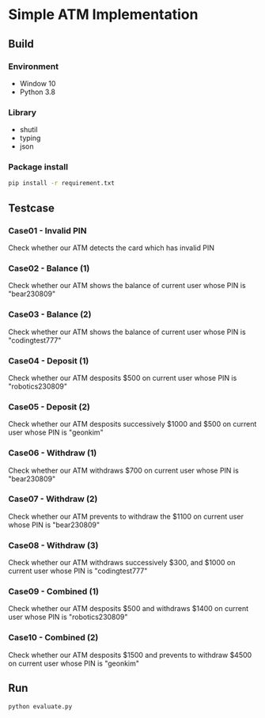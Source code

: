 # Simple ATM Implementation

## Build
### Environment
* Window 10
* Python 3.8

### Library
* shutil
* typing
* json

### Package install
```bash
pip install -r requirement.txt
```

## Testcase
### Case01 - Invalid PIN
Check whether our ATM detects the card which has invalid PIN
### Case02 - Balance (1)
Check whether our ATM shows the balance of current user whose PIN is "bear230809"
### Case03 - Balance (2)
Check whether our ATM shows the balance of current user whose PIN is "codingtest777"
### Case04 - Deposit (1)
Check whether our ATM desposits \$500 on current user whose PIN is "robotics230809"
### Case05 - Deposit (2)
Check whether our ATM desposits successively \$1000 and \$500 on current user whose PIN is "geonkim"
### Case06 - Withdraw (1)
Check whether our ATM withdraws \$700 on current user whose PIN is "bear230809"
### Case07 - Withdraw (2)
Check whether our ATM prevents to withdraw the \$1100 on current user whose PIN is "bear230809"
### Case08 - Withdraw (3)
Check whether our ATM withdraws successively \$300, and \$1000 on current user whose PIN is "codingtest777"
### Case09 - Combined (1)
Check whether our ATM desposits \$500 and withdraws \$1400 on current user whose PIN is "robotics230809"
### Case10 - Combined (2)
Check whether our ATM desposits \$1500 and prevents to withdraw \$4500 on current user whose PIN is "geonkim"


## Run
```bash
python evaluate.py
```